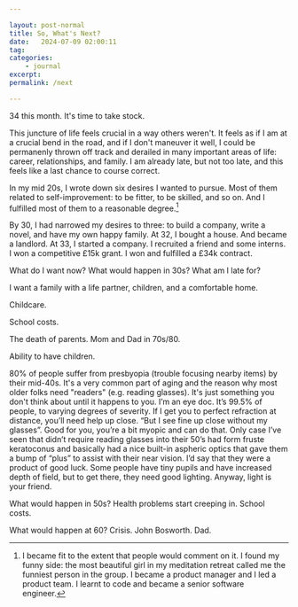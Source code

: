 ```yaml
---

layout: post-normal
title: So, What's Next?
date:   2024-07-09 02:00:11
tag: 
categories: 
    - journal
excerpt: 
permalink: /next

---
```


34 this month. It's time to take stock.

This juncture of life feels crucial in a way others weren't. It feels as if I am at a crucial bend in the road, and if I don't maneuver it well, I could be permanenly thrown off track and derailed in many important areas of life: career, relationships, and family.  I am already late, but not too late, and this feels like a last chance to course correct. 


In my mid 20s, I wrote down six desires I wanted to pursue. Most of them related to self-improvement: to be fitter, to be skilled, and so on. And I fulfilled most of them to a reasonable degree.[^six]

[^six]: I became fit to the extent that people would comment on it. I found my funny side: the most beautiful girl in my meditation retreat called me the funniest person in the group. I became a product manager and I led a product team. I learnt to code and became a senior software engineer.  

By 30, I had narrowed my desires to three: to build a company, write a novel, and have my own happy family.  At 32, I bought a house. And became a landlord. At 33, I started a company. I recruited a friend and some interns. I won a competitive £15k grant. I won and fulfilled a £34k contract. 


What do I want now? What would happen in 30s? What am I late for?

I want a family with a life partner, children, and a comfortable home. 


Childcare.

School costs. 

The death of parents. Mom and Dad in 70s/80.

Ability to have children.


80% of people suffer from presbyopia (trouble focusing nearby items) by their mid-40s. It's a very common part of aging and the reason why most older folks need "readers" (e.g. reading glasses). It's just something you don't think about until it happens to you. I’m an eye doc. It’s 99.5% of people, to varying degrees of severity. If I get you to perfect refraction at distance, you’ll need help up close. “But I see fine up close without my glasses”. Good for you, you’re a bit myopic and can do that. Only case I’ve seen that didn’t require reading glasses into their 50’s had form fruste keratoconus and basically had a nice built-in aspheric optics that gave them a bump of “plus” to assist with their near vision. I’d say that they were a product of good luck. Some people have tiny pupils and have increased depth of field, but to get there, they need good lighting. Anyway, light is your friend.


What would happen in 50s? Health problems start creeping in. School costs. 

What would happen at 60? Crisis. John Bosworth. Dad. 










